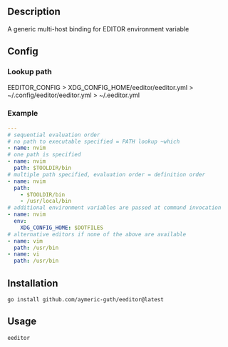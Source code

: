 ## Description

A generic multi-host binding for EDITOR environment variable

## Config

### Lookup path

EEDITOR_CONFIG > XDG_CONFIG_HOME/eeditor/eeditor.yml > ~/.config/eeditor/eeditor.yml > ~/.eeditor.yml

### Example

```yaml
---
# sequential evaluation order
# no path to executable specified = PATH lookup ~which
- name: nvim
# one path is specified
- name: nvim
  path: $TOOLDIR/bin
# multiple path specified, evaluation order = definition order
- name: nvim
  path:
    - $TOOLDIR/bin
    - /usr/local/bin
# additional environment variables are passed at command invocation
- name: nvim
  env:
    XDG_CONFIG_HOME: $DOTFILES
# alternative editors if none of the above are available
- name: vim
  path: /usr/bin
- name: vi
  path: /usr/bin
```

## Installation

```shell
go install github.com/aymeric-guth/eeditor@latest
```

## Usage

```shell
eeditor
```
